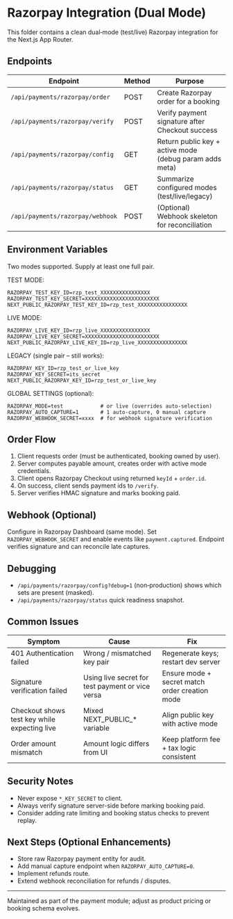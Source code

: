 # Razorpay Integration (Dual Mode)

This folder contains a clean dual‑mode (test/live) Razorpay integration for the Next.js App Router.

## Endpoints
| Endpoint | Method | Purpose |
|----------|--------|---------|
| `/api/payments/razorpay/order` | POST | Create Razorpay order for a booking |
| `/api/payments/razorpay/verify` | POST | Verify payment signature after Checkout success |
| `/api/payments/razorpay/config` | GET  | Return public key + active mode (debug param adds meta) |
| `/api/payments/razorpay/status` | GET  | Summarize configured modes (test/live/legacy) |
| `/api/payments/razorpay/webhook` | POST | (Optional) Webhook skeleton for reconciliation |

## Environment Variables
Two modes supported. Supply at least one full pair.

TEST MODE:
```
RAZORPAY_TEST_KEY_ID=rzp_test_XXXXXXXXXXXXXXXX
RAZORPAY_TEST_KEY_SECRET=XXXXXXXXXXXXXXXXXXXXXXXX
NEXT_PUBLIC_RAZORPAY_TEST_KEY_ID=rzp_test_XXXXXXXXXXXXXXXX
```

LIVE MODE:
```
RAZORPAY_LIVE_KEY_ID=rzp_live_XXXXXXXXXXXXXXXX
RAZORPAY_LIVE_KEY_SECRET=XXXXXXXXXXXXXXXXXXXXXXXX
NEXT_PUBLIC_RAZORPAY_LIVE_KEY_ID=rzp_live_XXXXXXXXXXXXXXXX
```

LEGACY (single pair – still works):
```
RAZORPAY_KEY_ID=rzp_test_or_live_key
RAZORPAY_KEY_SECRET=its_secret
NEXT_PUBLIC_RAZORPAY_KEY_ID=rzp_test_or_live_key
```

GLOBAL SETTINGS (optional):
```
RAZORPAY_MODE=test            # or live (overrides auto‑selection)
RAZORPAY_AUTO_CAPTURE=1       # 1 auto‑capture, 0 manual capture
RAZORPAY_WEBHOOK_SECRET=xxxx  # for webhook signature verification
```

## Order Flow
1. Client requests order (must be authenticated, booking owned by user).
2. Server computes payable amount, creates order with active mode credentials.
3. Client opens Razorpay Checkout using returned `keyId` + `order.id`.
4. On success, client sends payment ids to `/verify`.
5. Server verifies HMAC signature and marks booking paid.

## Webhook (Optional)
Configure in Razorpay Dashboard (same mode). Set `RAZORPAY_WEBHOOK_SECRET` and enable events like `payment.captured`. Endpoint verifies signature and can reconcile late captures.

## Debugging
- `/api/payments/razorpay/config?debug=1` (non‑production) shows which sets are present (masked).
- `/api/payments/razorpay/status` quick readiness snapshot.

## Common Issues
| Symptom | Cause | Fix |
|---------|-------|-----|
| 401 Authentication failed | Wrong / mismatched key pair | Regenerate keys; restart dev server |
| Signature verification failed | Using live secret for test payment or vice versa | Ensure mode + secret match order creation mode |
| Checkout shows test key while expecting live | Mixed NEXT_PUBLIC_* variable | Align public key with active mode |
| Order amount mismatch | Amount logic differs from UI | Keep platform fee + tax logic consistent |

## Security Notes
- Never expose `*_KEY_SECRET` to client.
- Always verify signature server-side before marking booking paid.
- Consider adding rate limiting and booking status checks to prevent replay.

## Next Steps (Optional Enhancements)
- Store raw Razorpay payment entity for audit.
- Add manual capture endpoint when `RAZORPAY_AUTO_CAPTURE=0`.
- Implement refunds route.
- Extend webhook reconciliation for refunds / disputes.

---
Maintained as part of the payment module; adjust as product pricing or booking schema evolves.
